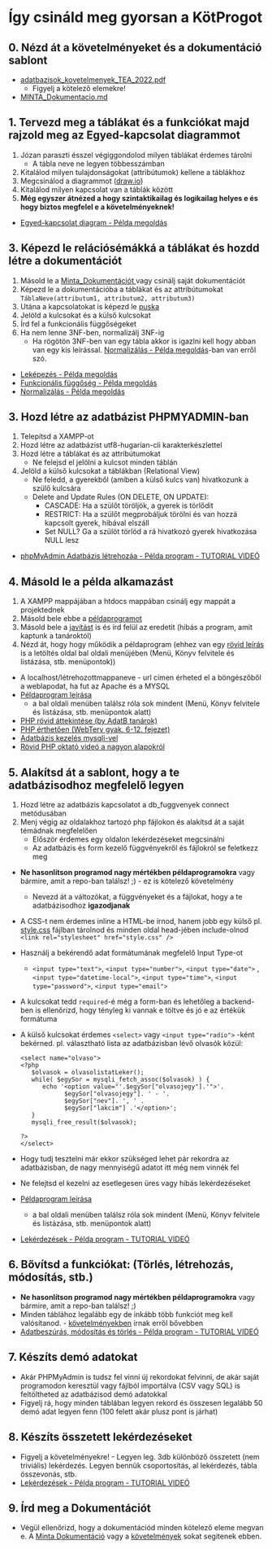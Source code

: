 # Így csináld meg gyorsan a KötProgot

## 0. Nézd át a követelményeket és a dokumentáció sablont

- [adatbazisok_kovetelmenyek_TEA_2022.pdf](https://github.com/BarnaGergely/SZTEAdatBProjekt2022-MINTA/blob/main/adatbazisok_kovetelmenyek_TEA_2022.pdf)
  - Figyelj a kötelező elemekre!
- [MINTA_Dokumentacio.md](MINTA_Kiss_Jóska_HGKTT_AdatbazisKezeles_Dokumentacio.md)

## 1. Tervezd meg a táblákat és a funkciókat majd rajzold meg az Egyed-kapcsolat diagrammot

1. Józan paraszti ésszel végiggondolod milyen táblákat érdemes tárolni
   - A tábla neve ne legyen többesszámban
2. Kitalálod milyen tulajdonságokat (attribútumok) kellene a táblákhoz
3. Megcsinálod a diagrammot ([draw.io](https://draw.io/))
4. Kitalálod milyen kapcsolat van a táblák között
5. **Még egyszer átnézed a hogy szintaktikailag és logikailag helyes e és hogy biztos megfelel e a követelményeknek!**

- [Egyed-kapcsolat diagram - Példa megoldás](http://www.inf.u-szeged.hu/~gnemeth/kurzusok/adatbgyak/exe/AdatbazisokGyakorlat2020/projektmunka.html)

## 3. Képezd le relációsémákká a táblákat és hozdd létre a dokumentációt

1. Másold le a [Minta_Dokumentációt ](MINTA_Kiss_Jóska_HGKTT_AdatbazisKezeles_Dokumentacio.md) vagy csinálj saját dokumentációt
2. Képezd le a dokumentációba a táblákat és az attribútumokat `TáblaNeve(attributum1, attributum2, attributum3)`
3. Utána a kapcsolatokat is képezd le [puska](http://www.inf.u-szeged.hu/~gnemeth/kurzusok/adatbgyak/exe/AdatbazisokGyakorlat2020/kapcsolatok_lekpezse_relcismv.html)
4. Jelöld a kulcsokat és a külső kulcsokat
5. Írd fel a funkcionális függőségeket
6. Ha nem lenne 3NF-ben, normalizálj 3NF-ig
   - Ha rögötön 3NF-ben van egy tábla akkor is igazlni kell hogy abban van egy kis leírással. [Normalizálás - Példa megoldás](http://www.inf.u-szeged.hu/~gnemeth/kurzusok/adatbgyak/exe/AdatbazisokGyakorlat2020/projektmunka2.html)-ban van erről szó.

- [Leképezés - Példa megoldás](http://www.inf.u-szeged.hu/~gnemeth/kurzusok/adatbgyak/exe/AdatbazisokGyakorlat2020/projektmunka0.html)
- [Funkcionális függőség - Példa megoldás](http://www.inf.u-szeged.hu/~gnemeth/kurzusok/adatbgyak/exe/AdatbazisokGyakorlat2020/projektmunka1.html)
- [Normalizálás - Példa megoldás](http://www.inf.u-szeged.hu/~gnemeth/kurzusok/adatbgyak/exe/AdatbazisokGyakorlat2020/projektmunka2.html)

## 3. Hozd létre az adatbázist PHPMYADMIN-ban

1. Telepítsd a XAMPP-ot
2. Hozd létre az adatbázist utf8-hugarian-cli karakterkészlettel
3. Hozd létre a táblákat és az attribútumokat
   - Ne felejsd el jelölni a kulcsot minden táblán
4. Jelöld a külső kulcsokat a táblákban (Relational View)
   - Ne feledd, a gyerekből (amiben a külső kulcs van) hivatkozunk a szülő kulcsára
   - Delete and Update Rules (ON DELETE, ON UPDATE):
     - CASCADE: Ha a szülőt töröljök, a gyerek is törlődit
     - RESTRICT: Ha a szülőt megprobáljuk törölni és van hozzá kapcsolt gyerek, hibával elszáll
     - Set NULL? Ga a szülöt törlöd a rá hivatkozó gyerek hivatkozása NULL lesz

- [phpMyAdmin Adatbázis létrehozáa - Példa program - TUTORIAL VIDEÓ](http://www.inf.u-szeged.hu/~gnemeth/kurzusok/adatbgyak/exe/AdatbazisokGyakorlat2020/projektmunka3.html)

## 4. Másold le a példa alkamazást

1. A XAMPP mappájában a htdocs mappában csinálj egy mappát a projektednek
2. Másold bele ebbe a [példaprogramot](http://www.inf.u-szeged.hu/~gnemeth/kurzusok/adatbgyak/exe/AdatbazisokGyakorlat2020/a_knyvtri_alkalmazs_tovbbfejlesztse_phpben.html)
3. Másold bele a [javítást](PeldaProgram/Javitasok/) is és írd felül az eredetit (hibás a program, amit kaptunk a tanároktól)
4. Nézd át, hogy hogy működik a példaprogram (ehhez van egy [rövid leírás](http://www.inf.u-szeged.hu/~gnemeth/kurzusok/adatbgyak/exe/AdatbazisokGyakorlat2020/a_knyvtri_alkalmazs_tovbbfejlesztse_phpben.html) is a letöltés oldal bal oldali menüjében (Menü, Könyv felvitele és listázása, stb. menüpontok))

- A localhost/létrehozottmappaneve - url címen érheted el a böngészőből a weblapodat, ha fut az Apache és a MYSQL
- [Példaprogram leírása](http://www.inf.u-szeged.hu/~gnemeth/kurzusok/adatbgyak/exe/AdatbazisokGyakorlat2020/a_knyvtri_alkalmazs_tovbbfejlesztse_phpben.html)
  - a bal oldali menüben találsz róla sok mindent (Menü, Könyv felvitele és listázása, stb. menüpontok alatt)
- [PHP rövid áttekintése (by AdatB tanárok)](http://www.inf.u-szeged.hu/~gnemeth/kurzusok/adatbgyak/exe/AdatbazisokGyakorlat2020/a_php_nyelvi_elemeinek_rvid_ttekintse.html)
- [PHP érthetően (WebTerv gyak. 6-12. fejezet)](https://okt.inf.szte.hu/webtervezes/gyakorlat/fejezet6/)
- [Adatbázis kezelés mysqli-vel](http://www.inf.u-szeged.hu/~gnemeth/kurzusok/adatbgyak/exe/AdatbazisokGyakorlat2020/a_csatlakozs_menete_mysqli__fggvnyekkel.html)
- [Rövid PHP oktató videó a nagyon alapokról](https://youtu.be/6mO1UA1r-6Q)

## 5. Alakítsd át a sablont, hogy a te adatbázisodhoz megfelelő legyen

1. Hozd létre az adatbázis kapcsolatot a db_fuggvenyek connect metódusában
2. Menj végig az oldalakhoz tartozó php fájlokon és alakítsd át a saját témádnak megfelelően
   - Először érdemes egy oldalon lekérdezéseket megcsinálni
   - Az adatbázis és form kezelő függvényekről és fájlokról se feletkezz meg

- **Ne hasonlítson programod nagy mértékben példaprogramokra** vagy bármire, amit a repo-ban találsz! ;) - ez is kötelező követelmény
  - Nevezd át a változókat, a függvényeket és a fájlokat, hogy a te adatbázisodhoz **igazodjanak**
- A CSS-t nem érdemes inline a HTML-be írnod, hanem jobb egy külső pl. [style.css](PeldaProgram/Bovitesek/style.css) fájlban tárolnod és minden oldal head-jében include-olnod `<link rel="stylesheet" href="style.css" />`
- Használj a bekérendő adat formátumának megfelelő Input Type-ot
  - `<input type="text">`, `<input type="number">`, `<input type="date">` , `<input type="datetime-local">`, `<input type="time">`, `<input type="password">`, `<input type="email">`
- A kulcsokat tedd `required`-é még a form-ban és lehetőleg a backend-ben is ellenőrizd, hogy tényleg ki vannak e töltve és jó e az értékük formátuma
- A külső kulcsokat érdemes `<select>` vagy `<input type="radio">` -ként bekérned. pl. választható lista az adatbázisban lévő olvasók közül:

      <select name="olvaso">
      <?php
         $olvasok = olvasolistatLeker();
         while( $egySor = mysqli_fetch_assoc($olvasok) ) {
            echo '<option value="'.$egySor["olvasojegy"].'">'.
                  $egySor["olvasojegy"]. ' - '.
                  $egySor["nev"]. ', ' .
                  $egySor["lakcim"] .'</option>';
         }
         mysqli_free_result($olvasok);

      ?>
      </select>

- Hogy tudj tesztelni már ekkor szükséged lehet pár rekordra az adatbázisban, de nagy mennyiségű adatot itt még nem vinnék fel
- Ne felejtsd el kezelni az esetlegesen üres vagy hibás lekérdezéseket

- [Példaprogram leírása](http://www.inf.u-szeged.hu/~gnemeth/kurzusok/adatbgyak/exe/AdatbazisokGyakorlat2020/a_knyvtri_alkalmazs_tovbbfejlesztse_phpben.html)
  - a bal oldali menüben találsz róla sok mindent (Menü, Könyv felvitele és listázása, stb. menüpontok alatt)
- [Lekérdezések - Példa program - TUTORIAL VIDEÓ](http://www.inf.u-szeged.hu/~gnemeth/kurzusok/adatbgyak/exe/AdatbazisokGyakorlat2020/projektmunka5.html)

## 6. Bővítsd a funkciókat: (Törlés, létrehozás, módosítás, stb.)

- **Ne hasonlítson programod nagy mértékben példaprogramokra** vagy bármire, amit a repo-ban találsz! ;)
- Minden táblához legalább egy de inkább több funkciót meg kell valósítanod. - [követelményekben](https://github.com/BarnaGergely/SZTEAdatBProjekt2022-MINTA/blob/main/adatbazisok_kovetelmenyek_TEA_2022.pdf) írnak erről bővebben
- [Adatbeszúrás, módosítás és törlés - Példa program - TUTORIAL VIDEÓ](http://www.inf.u-szeged.hu/~gnemeth/kurzusok/adatbgyak/exe/AdatbazisokGyakorlat2020/projektmunka4.html)

## 7. Készíts demó adatokat

- Akár PHPMyAdmin is tudsz fel vinni új rekordokat felvinni, de akár saját programodon keresztül vagy fájlból importálva (CSV vagy SQL) is feltöltheted az adatbázisod demó adatokkal
- Figyelj rá, hogy minden táblában legyen rekord és összesen legalább 50 demó adat legyen fenn (100 felett akár plusz pont is járhat)

## 8. Készíts összetett lekérdezéseket

- Figyelj a követelményekre! - Legyen leg. 3db különböző összetett (nem triviális) lekérdezés. Legyen bennük csoportosítás, al lekérdezés, tábla összevonás, stb.
- [Lekérdezések - Példa program - TUTORIAL VIDEÓ](http://www.inf.u-szeged.hu/~gnemeth/kurzusok/adatbgyak/exe/AdatbazisokGyakorlat2020/projektmunka5.html)

## 9. Írd meg a Dokumentációt

- Végül ellenőrizd, hogy a dokumentációd minden kötelező eleme megvan e. A [Minta Dokumentáció](MINTA_Kiss_Jóska_HGKTT_AdatbazisKezeles_Dokumentacio.md) vagy a [követelmények](https://github.com/BarnaGergely/SZTEAdatBProjekt2022-MINTA/blob/main/adatbazisok_kovetelmenyek_TEA_2022.pdf) sokat segítenek ebben.
